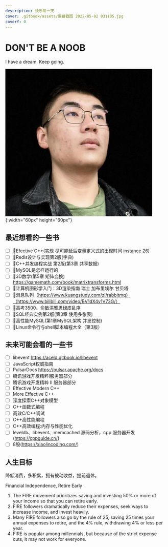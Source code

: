 ```yaml
---
description: 快乐每一天
cover: .gitbook/assets/屏幕截图 2022-05-02 031105.jpg
coverY: 0
---
```


# DON'T BE A NOOB

I have a dream. Keep going.

![It's me](./.gitbook/assets/57703023.jpg){:width="60px" height="60px"}

## 最近想看的一些书

* [ ] 🤡Efective C++(实现 尽可能延后变量定义式的出现时间 instance 26)
* [ ] 🤡Redis设计与实现第2版(字典)
* [ ] 🤡C++并发编程实战 第2版(第3章 共享数据)
* [ ] 🤡MySQL是怎样运行的
* [ ] 🤡3D数学(第5章 矩阵变换) <https://gamemath.com/book/matrixtransforms.html>
* [ ] 🤡计算机图形学入门：3D渲染指南 瑞士 加布里埃尔 甘贝塔
* [ ] 🤡消息队列（https://www.kuangstudy.com/zl/rabbitmq）（https://www.bilibili.com/video/BV1dX4y1V73G/）
* [ ] 🤡高考3500、俞敏洪雅思绿皮乱序
* [ ] 🤡SQL经典实例第2版(第3章 使用多张表)
* [ ] 🤡高性能MySQL(第1章MySQL架构 并发控制)
* [ ] 🤡Linux命令行与shell脚本编程大全（第3版）

## 未来可能会看的一些书

* [ ] libevent <https://aceld.gitbook.io/libevent>
* [ ] JavaScript权威指南
* [ ] PulsarDocs <https://pulsar.apache.org/docs>
* [ ] 腾讯游戏开发精粹Ⅰ服务器部分
* [ ] 腾讯游戏开发精粹 Ⅱ 服务器部分
* [ ] Effective Modern C++
* [ ] More Effective C++
* [ ] 深度探索C++对象模型
* [ ] C++函数式编程
* [ ] 高效C/C++调试
* [ ] C++高性能编程
* [ ] C++高效编程:内存与性能优化
* [ ] leveldb、libevent、memcached 源码分析，cpp 服务器开发(<https://cppguide.cn/>)
* [ ] 8股(<https://xiaolincoding.com/>)

## 人生目标

降低消费，多积累，拥有被动收益，提前退休。

Financial Independence, Retire Early

1. The FIRE movement prioritizes saving and investing 50% or more of your income so that you can retire early.
2. FIRE followers dramatically reduce their expenses, seek ways to increase income, and invest heavily.
3. Many FIRE followers also go by the rule of 25, saving 25 times your annual expenses to retire, and the 4% rule, withdrawing 4% or less per year.
4. FIRE is popular among millennials, but because of the strict expense cuts, it may not work for everyone.
